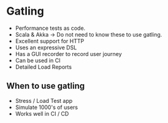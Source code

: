 # Gatling

* Performance tests as code.
* Scala & Akka -> Do not need to know these to use gatling. 
* Excellent support for HTTP
* Uses an expressive DSL
* Has a GUI recorder to record user journey
* Can be used in CI
* Detailed Load Reports

## When to use gatling

* Stress / Load Test app
* Simulate 1000's of users
* Works well in CI / CD


